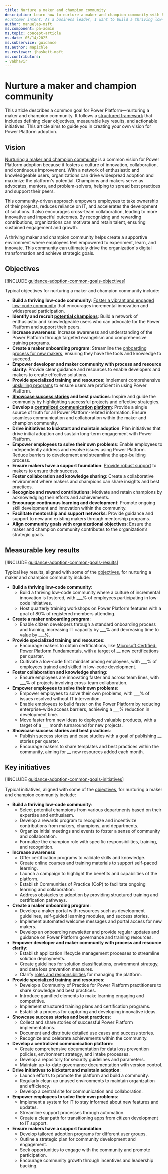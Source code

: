 ```yaml
---
title: Nurture a maker and champion community
description: Learn how to nurture a maker and champion community with Power Platform. Discover strategies to foster innovation and collaboration.
#customer intent: As a business leader, I want to build a thriving low-code community so that I can foster innovation and collaboration.
author: manuelap-msft
ms.component: pa-admin
ms.topic: concept-article
ms.date: 05/14/2025
ms.subservice: guidance
ms.author: mapichle
ms.reviewer: jhaskett-msft
ms.contributors: 
- vabhavir
---
```


# Nurture a maker and champion community

This article describes a common goal for Power Platform—nurturing a maker and champion community. It follows a [structured framework](../vision.md) that includes defining clear objectives, measurable key results, and actionable initiatives. This article aims to guide you in creating your own vision for Power Platform adoption.

## Vision

[Nurturing a maker and champion community](../community-goals.md) is a common vision for Power Platform adoption because it fosters a culture of innovation, collaboration, and continuous improvement. With a network of enthusiastic and knowledgeable users, organizations can drive widespread adoption and maximize the platform's potential. Champions and makers serve as advocates, mentors, and problem-solvers, helping to spread best practices and support their peers.

This community-driven approach empowers employees to take ownership of their projects, reduces reliance on IT, and accelerates the development of solutions. It also encourages cross-team collaboration, leading to more innovative and impactful outcomes. By recognizing and rewarding contributions, organizations can motivate and retain talent, ensuring sustained engagement and growth.

A thriving maker and champion community helps create a supportive environment where employees feel empowered to experiment, learn, and innovate. This community can ultimately drive the organization's digital transformation and achieve strategic goals.

## Objectives

[!INCLUDE [guidance-adoption-common-goals-objectives](../../../includes/guidance-adoption-common-goals-objectives.md)]

Typical objectives for nurturing a maker and champion community include:

- **Build a thriving low-code community**: [Foster a vibrant and engaged low-code community](../community-goals.md) that encourages incremental innovation and widespread participation.
- **Identify and recruit [potential champions](../champions.md)**: Build a network of enthusiastic and knowledgeable users who can advocate for the Power Platform and support their peers.
- **Increase awareness**:  Increase awareness and understanding of the Power Platform through targeted evangelism and comprehensive training programs.
- **Create a maker onboarding program**: Streamline the [onboarding process for new makers](../onboard-makers.md), ensuring they have the tools and knowledge to succeed.
- **Empower developer and maker community with process and resource clarity**: Provide clear guidance and resources to enable developers and makers to create effective solutions.
- **Provide specialized training and resources**: Implement comprehensive [upskilling programs](../training-strategy.md) to ensure users are proficient in using Power Platform.
- **[Showcase success stories](../show-and-tell.md) and best practices**: Inspire and guide the community by highlighting successful projects and effective strategies.
- **Develop a [centralized communication platform](../wiki-community.md#sharepoint-communication-site)**: Provide a single source of truth for all Power Platform-related information. Ensure seamless communication and collaboration within the maker and champion community.
- **Drive initiatives to kickstart and maintain adoption**: Plan initiatives that drive initial adoption and sustain long-term engagement with Power Platform.
- **Empower employees to solve their own problems**: Enable employees to independently address and resolve issues using Power Platform. Reduce barriers to development and streamline the app-building process.
- **Ensure makers have a support foundation**: [Provide robust support](../support-strategy-makers.md) to makers to ensure their success.
- **Foster collaboration and knowledge sharing**: Create a collaborative environment where makers and champions can share insights and best practices.
- **Recognize and reward contributions**: Motivate and retain champions by acknowledging their efforts and achievements.
- **Encourage continuous learning and development**: Promote ongoing skill development and innovation within the community.
- **Facilitate mentorship and support networks**: Provide guidance and support to new and existing makers through mentorship programs. 
- **Align community goals with organizational objectives**: Ensure the maker and champion community contributes to the organization’s strategic goals.

## Measurable key results

[!INCLUDE [guidance-adoption-common-goals-results](../../../includes/guidance-adoption-common-goals-results.md)]

Typical key results, aligned with some of the [objectives](#objectives), for nurturing a maker and champion community include:

- **Build a thriving low-code community**:
    - Build a thriving low-code community where a culture of incremental innovation is fostered, with ___% of employees participating in low-code initiatives. 
    - Host quarterly training workshops on Power Platform features with a goal of 80% of registered members attending. 
- **Create a maker onboarding program**:
    - Enable citizen developers through a standard onboarding process and training, increasing IT capacity by ___% and decreasing time to value by ___%. 
- **Provide specialized training and resources**:
    - Encourage makers to obtain certifications, like [Microsoft Certified: Power Platform Fundamentals](/credentials/certifications/power-platform-fundamentals/), with a target of __ new certifications per quarter. 
    - Cultivate a low-code first mindset among employees, with ___% of employees trained and skilled in low-code development. 
- **Foster collaboration and knowledge sharing**:
    - Ensure employees are innovating faster and across team lines, with ___% of projects involving cross-team collaboration. 
- **Empower employees to solve their own problems**: 
    - Empower employees to solve their own problems, with ___% of issues resolved without IT intervention. 
    - Enable employees to build faster on the Power Platform by reducing enterprise-wide access barriers, achieving a ___% reduction in development time. 
    - Move faster from new ideas to deployed valuable products, with a target of a ___ month turnaround for new projects. 
- **Showcase success stories and best practices**:
    - Publish success stories and case studies with a goal of publishing __ stories per quarter. 
    - Encourage makers to share templates and best practices within the community, aiming for __ new resources added each month. 

## Key initiatives
    
[!INCLUDE [guidance-adoption-common-goals-initiatives](../../../includes/guidance-adoption-common-goals-initiatives.md)]

Typical initiatives, aligned with some of the [objectives](#objectives), for nurturing a maker and champion community include:

- **Build a thriving low-code community**:
    - Select potential champions from various departments based on their expertise and enthusiasm.
    - Develop a rewards program to recognize and incentivize contributions from makers, champions, and departments.
    - Organize initial meetings and events to foster a sense of community and collaboration.
    - Formalize the champion role with specific responsibilities, training, and recognition.
- **Increase awareness**
    - Offer certification programs to validate skills and knowledge.
    - Create online courses and training materials to support self-paced learning.
    - Launch a campaign to highlight the benefits and capabilities of the platform.
    - Establish Communities of Practice (CoP) to facilitate ongoing learning and collaboration.
    - Address obstacles to adoption by providing structured training and certification pathways.
- **Create a maker onboarding program**:
    - Develop a maker portal with resources such as development guidelines, self-guided learning modules, and success stories.
    - Implement automated welcome messages and portal access for new makers.
    - Develop an onboarding newsletter and provide regular updates and guidance on Power Platform governance and training resources.
- **Empower developer and maker community with process and resource clarity**:
    - Establish application lifecycle management processes to streamline solution deployments.
    - Create guidelines for solution classifications, environment strategy, and data loss prevention measures.
    - Clarify [roles and responsibilities](../roles.md) for managing the platform.
- **Provide specialized training and resources**:
    -  Develop a Community of Practice for Power Platform practitioners to share knowledge and best practices.
    - Introduce gamified elements to make learning engaging and competitive.
    - Implement structured training plans and certification programs.
    - Establish a process for capturing and developing innovative ideas.
- **Showcase success stories and best practices**:
    - Collect and share stories of successful Power Platform implementations.
    - Document and distribute detailed use cases and success stories.
    - Recognize and celebrate achievements within the community.
- **Develop a centralized communication platform**:
    - Create comprehensive documentation for data loss prevention policies, environment strategy, and intake processes.
    - Develop a repository for security guidelines and parameters.
    - Maintain up-to-date governance documentation with version control.
- **Drive initiatives to kickstart and maintain adoption**:
    - Launch efforts to promote the platform and build a community.
    - Regularly clean up unused environments to maintain organization and efficiency.
    - Develop a central site for communication and collaboration.
- **Empower employees to solve their own problems**:
    - Implement a system for IT to stay informed about new features and updates.
    - Streamline support processes through automation.
    - Create a clear path for transitioning apps from citizen development to IT support.
- **Ensure makers have a support foundation**:
    - Develop tailored adoption programs for different user groups.
    - Outline a strategic plan for community development and engagement.
    - Seek opportunities to engage with the community and promote participation.
    - Encourage community growth through incentives and leadership backing.

